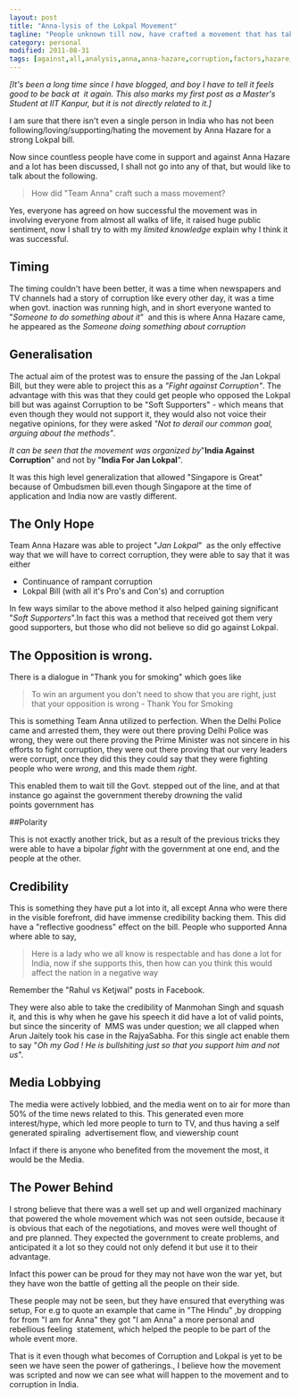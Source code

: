 ```yaml
---
layout: post
title: "Anna-lysis of the Lokpal Movement"
tagline: "People unknown till now, have crafted a movement that has taken the nation by storm"
category: personal
modified: 2011-08-31
tags: [against,all,analysis,anna,anna-hazare,corruption,factors,hazare,india,my-views,politics,retrospection]
---
```



*[It's been a long time since I have blogged, and boy I have to tell it feels good to be back at  it again. This also marks my first post as a Master's Student at IIT Kanpur, but it is not directly related to it.]*

I am sure that there isn't even a single person in India who has not been following/loving/supporting/hating the movement by Anna Hazare for a strong Lokpal bill.

Now since countless people have come in support and against Anna Hazare and a lot has been discussed, I shall not go into any of that, but would like to talk about the following.

> How did "Team Anna" craft such a mass movement?

Yes, everyone has agreed on how successful the movement was in involving everyone from almost all walks of life, it raised huge public sentiment, now I shall try to with my *limited knowledge* explain why I think it was successful.

## Timing
The timing couldn't have been better, it was a time when newspapers and TV channels had a story of corruption like every other day, it was a time when govt. inaction was running high, and in short everyone wanted to "*Someone to do something about it*"  and this is where Anna Hazare came, he appeared as the *Someone doing something about corruption*

## Generalisation

The actual aim of the protest was to ensure the passing of the Jan Lokpal Bill, but they were able to project this as a *"Fight against Corruption"*. The advantage with this was that they could get people who opposed the Lokpal bill but was against
Corruption to be "Soft Supporters" - which means that even though they would not support it, they would also not voice their negative opinions, for they were asked *"Not to derail our common goal, arguing about the methods"*.

*It can be seen that the movement was organized by*"**India Against Corruption**" and not by "**India For Jan Lokpal**".

It was this high level generalization that allowed "Singapore is Great" because of Ombudsmen bill.even though Singapore at the time of application and India now are vastly different.

## The Only Hope

Team Anna Hazare was able to project "*Jan Lokpal*"  as the only effective way that we will have to correct corruption, they were able to say that it was either

- Continuance of rampant corruption
- Lokpal Bill (with all it's Pro's and Con's) and corruption


In few ways similar to the above method it also helped gaining significant "*Soft Supporters*".In fact this was a method that received got them very good supporters, but those who did not believe so did go against Lokpal. 

## The Opposition is wrong.

There is a dialogue in "Thank you for smoking" which goes like 
> To win an argument you don't need to show that you are right, just that your opposition is wrong - Thank You for Smoking 

This is something Team Anna utilized to perfection. When the Delhi Police came and arrested them, they were out there proving Delhi Police was wrong, they were out there proving the Prime Minister was not sincere in his efforts to fight corruption, they were out there proving that our very leaders were corrupt, once they did this they could say that they were fighting people who were *wrong*, and
this made them *right*.

This enabled them to wait till the Govt. stepped out of the line, and at that instance go against the government thereby drowning the valid points government has 

##Polarity

This is not exactly another trick, but as a result of the previous tricks they were able to have a bipolar *fight* with the government at one end, and the people at the other.

## Credibility

This is something they have put a lot into it, all except Anna who were there in the visible forefront, did have immense credibility backing them. This did have a "reflective goodness" effect on the bill. People who supported Anna where able to say, 
> Here is a lady who we all know is respectable and has done a lot for India, now if she supports this, then how can you think this would affect the nation in a negative way

Remember the "Rahul vs Ketjwal" posts in Facebook.

They were also able to take the credibility of Manmohan Singh and squash it, and this is why when he gave his speech it did have a lot of valid points, but since the sincerity of  MMS was under question; we all clapped when Arun Jaitely took his case in the RajyaSabha. For this single act enable them to say "*Oh my God ! He is bullshiting just so that you support him and not us*".

## Media Lobbying

The media were actively lobbied, and the media went on to air for more than 50% of the time news related to this. This generated even more interest/hype, which led more people to turn to TV, and thus having a self generated spiraling  advertisement flow, and viewership count

Infact if there is anyone who benefited from the movement the most, it would be the Media.

## The Power Behind

I strong believe that there was a well set up and well organized machinary that powered the whole movement which was not seen outside, because it is obvious that each of the negotiations, and moves were well thought of and pre planned. They expected the government to create problems, and anticipated it a lot so they could not only defend it but use it to their advantage.

Infact this power can be proud for they may not have won the war yet, but they have won the battle of getting all the people on their side.

These people may not be seen, but they have ensured that everything was setup, For e.g to quote an example that came in "The Hindu" ,by dropping for from "I am for Anna" they got "I am Anna" a more personal and rebellious feeling  statement, which helped the people to be part of the whole event more.

That is it even though what becomes of Corruption and Lokpal is yet to be seen we have seen the power of gatherings., I believe how the movement was scripted and now we can see what will happen to the movement and to corruption in India.

 



